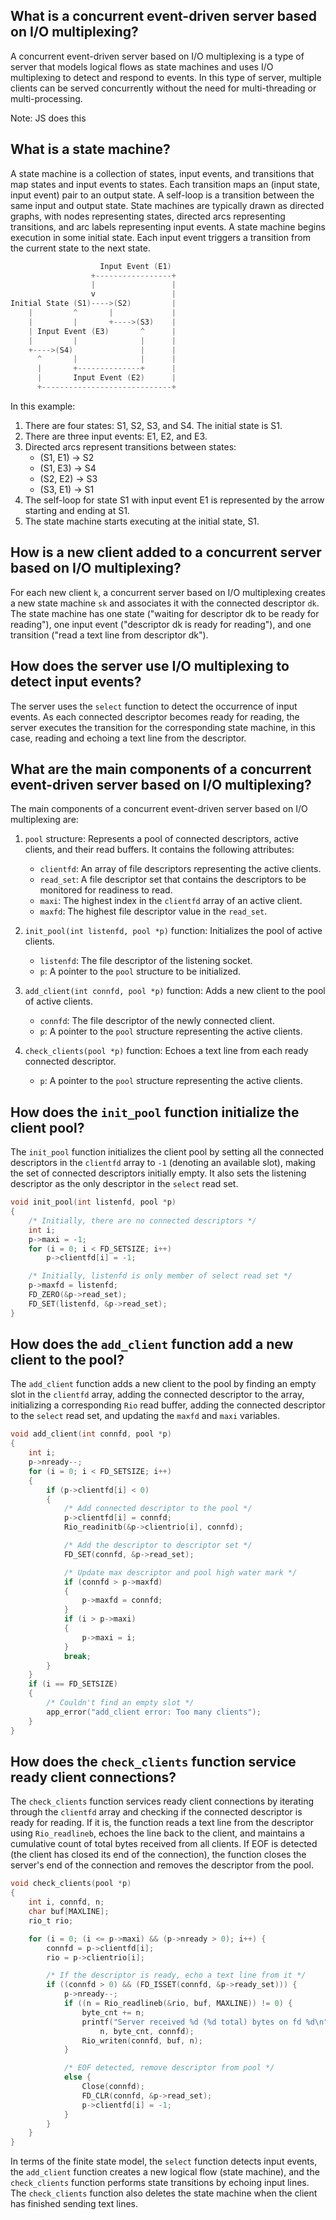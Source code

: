## What is a concurrent event-driven server based on I/O multiplexing?

A concurrent event-driven server based on I/O multiplexing is a type of server that models logical flows as state machines and uses I/O multiplexing to detect and respond to events. In this type of server, multiple clients can be served concurrently without the need for multi-threading or multi-processing.

Note: JS does this

## What is a state machine?

A state machine is a collection of states, input events, and transitions that map states and input events to states. Each transition maps an (input state, input event) pair to an output state. A self-loop is a transition between the same input and output state. State machines are typically drawn as directed graphs, with nodes representing states, directed arcs representing transitions, and arc labels representing input events. A state machine begins execution in some initial state. Each input event triggers a transition from the current state to the next state.

```c
                    Input Event (E1)
                  +-----------------+
                  |                 |
                  v                 |
Initial State (S1)---->(S2)         |
    |         ^       |             |
    |         |       +---->(S3)    |
    | Input Event (E3)       ^      |
    |         |              |      |
    +---->(S4)               |      |
      ^       |              |      |
      |       +--------------+      |
      |       Input Event (E2)      |
      +-----------------------------+
```

In this example:

1.  There are four states: S1, S2, S3, and S4. The initial state is S1.
2.  There are three input events: E1, E2, and E3.
3.  Directed arcs represent transitions between states:
    -   (S1, E1) -> S2
    -   (S1, E3) -> S4
    -   (S2, E2) -> S3
    -   (S3, E1) -> S1
4.  The self-loop for state S1 with input event E1 is represented by the arrow starting and ending at S1.
5.  The state machine starts executing at the initial state, S1.

## How is a new client added to a concurrent server based on I/O multiplexing?

For each new client `k`, a concurrent server based on I/O multiplexing creates a new state machine `sk` and associates it with the connected descriptor `dk`. The state machine has one state ("waiting for descriptor dk to be ready for reading"), one input event ("descriptor dk is ready for reading"), and one transition ("read a text line from descriptor dk").

## How does the server use I/O multiplexing to detect input events?

The server uses the `select` function to detect the occurrence of input events. As each connected descriptor becomes ready for reading, the server executes the transition for the corresponding state machine, in this case, reading and echoing a text line from the descriptor.

## What are the main components of a concurrent event-driven server based on I/O multiplexing?

The main components of a concurrent event-driven server based on I/O multiplexing are:

1.  `pool` structure: Represents a pool of connected descriptors, active clients, and their read buffers. It contains the following attributes:
    
    -   `clientfd`: An array of file descriptors representing the active clients.
    -   `read_set`: A file descriptor set that contains the descriptors to be monitored for readiness to read.
    -   `maxi`: The highest index in the `clientfd` array of an active client.
    -   `maxfd`: The highest file descriptor value in the `read_set`.
2.  `init_pool(int listenfd, pool *p)` function: Initializes the pool of active clients.
    
    -   `listenfd`: The file descriptor of the listening socket.
    -   `p`: A pointer to the `pool` structure to be initialized.
3.  `add_client(int connfd, pool *p)` function: Adds a new client to the pool of active clients.
    
    -   `connfd`: The file descriptor of the newly connected client.
    -   `p`: A pointer to the `pool` structure representing the active clients.
4.  `check_clients(pool *p)` function: Echoes a text line from each ready connected descriptor.
    
    -   `p`: A pointer to the `pool` structure representing the active clients.

## How does the `init_pool` function initialize the client pool?

The `init_pool` function initializes the client pool by setting all the connected descriptors in the `clientfd` array to `-1` (denoting an available slot), making the set of connected descriptors initially empty. It also sets the listening descriptor as the only descriptor in the `select` read set.

```c
void init_pool(int listenfd, pool *p)
{
    /* Initially, there are no connected descriptors */
    int i;
    p->maxi = -1;
    for (i = 0; i < FD_SETSIZE; i++)
        p->clientfd[i] = -1;

    /* Initially, listenfd is only member of select read set */
    p->maxfd = listenfd;
    FD_ZERO(&p->read_set);
    FD_SET(listenfd, &p->read_set);
}
```
## How does the `add_client` function add a new client to the pool?

The `add_client` function adds a new client to the pool by finding an empty slot in the `clientfd` array, adding the connected descriptor to the array, initializing a corresponding `Rio` read buffer, adding the connected descriptor to the `select` read set, and updating the `maxfd` and `maxi` variables.

```c
void add_client(int connfd, pool *p)
{
    int i;
    p->nready--;
    for (i = 0; i < FD_SETSIZE; i++) 
    { 
        if (p->clientfd[i] < 0) 
        { 
            /* Add connected descriptor to the pool */
            p->clientfd[i] = connfd;
            Rio_readinitb(&p->clientrio[i], connfd);

            /* Add the descriptor to descriptor set */
            FD_SET(connfd, &p->read_set);

            /* Update max descriptor and pool high water mark */
            if (connfd > p->maxfd) 
            {
                p->maxfd = connfd; 
            } 
            if (i > p->maxi) 
            {
                p->maxi = i;
            }
            break; 
        } 
    } 
    if (i == FD_SETSIZE) 
    {
        /* Couldn't find an empty slot */
        app_error("add_client error: Too many clients");
    }
}
```


## How does the `check_clients` function service ready client connections?

The `check_clients` function services ready client connections by iterating through the `clientfd` array and checking if the connected descriptor is ready for reading. If it is, the function reads a text line from the descriptor using `Rio_readlineb`, echoes the line back to the client, and maintains a cumulative count of total bytes received from all clients. If EOF is detected (the client has closed its end of the connection), the function closes the server's end of the connection and removes the descriptor from the pool.

```c
void check_clients(pool *p)
{
    int i, connfd, n;
    char buf[MAXLINE];
    rio_t rio;

    for (i = 0; (i <= p->maxi) && (p->nready > 0); i++) {
        connfd = p->clientfd[i];
        rio = p->clientrio[i];

        /* If the descriptor is ready, echo a text line from it */
        if ((connfd > 0) && (FD_ISSET(connfd, &p->ready_set))) {
            p->nready--;
            if ((n = Rio_readlineb(&rio, buf, MAXLINE)) != 0) {
                byte_cnt += n;
                printf("Server received %d (%d total) bytes on fd %d\n",
                    n, byte_cnt, connfd);
                Rio_writen(connfd, buf, n);
            }

            /* EOF detected, remove descriptor from pool */
            else {
                Close(connfd);
                FD_CLR(connfd, &p->read_set);
                p->clientfd[i] = -1;
            }
        }
    }
}
```
In terms of the finite state model, the `select` function detects input events, the `add_client` function creates a new logical flow (state machine), and the `check_clients` function performs state transitions by echoing input lines. The `check_clients` function also deletes the state machine when the client has finished sending text lines.